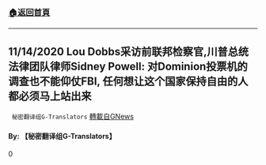 ###  [:house:返回首頁](https://github.com/ourhimalayas/txt)
---

## 11/14/2020 Lou Dobbs采访前联邦检察官,川普总统法律团队律师Sidney Powell: 对Dominion投票机的调查也不能仰仗FBI, 任何想让这个国家保持自由的人都必须马上站出来
` 秘密翻译组G-Translators` [轉載自GNews](https://gnews.org/zh-hans/560645/)

#### **By: 【秘密翻译组G-Translators】**

0
